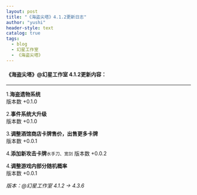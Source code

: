```yaml
---
layout: post
title: "《海盗尖塔》4.1.2更新日志"
author: "yushi"
header-style: text
catalog: true
tags:
  - blog
  - 幻星工作室
  - 《海盗尖塔》
---
```


#### 《海盗尖塔》@幻星工作室 4.1.2更新内容：

---

1.**海盗遗物系统**  <br>
版本数 +0.1.0

2.**事件系统大升级** <br>
版本数 +0.1.0

3.**调整酒馆商店卡牌售价，出售更多卡牌** <br>
版本数 +0.0.1

4.**添加新攻击卡牌**``水手刀、宽剑``
版本数 +0.0.2

4.**调整游戏内部分随机概率** <br>
版本数 +0.0.1
<br>

*版本：@幻星工作室 4.1.2 → 4.3.6*